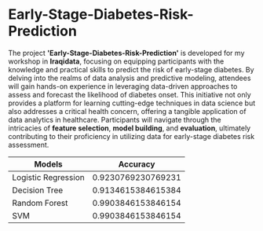 # Early-Stage-Diabetes-Risk-Prediction
The project **'Early-Stage-Diabetes-Risk-Prediction'** is developed for my workshop in **Iraqidata**, focusing on equipping participants with the knowledge and practical skills to predict the risk of early-stage diabetes. By delving into the realms of data analysis and predictive modeling, attendees will gain hands-on experience in leveraging data-driven approaches to assess and forecast the likelihood of diabetes onset. This initiative not only provides a platform for learning cutting-edge techniques in data science but also addresses a critical health concern, offering a tangible application of data analytics in healthcare. Participants will navigate through the intricacies of **feature selection**, **model building**, and **evaluation**, ultimately contributing to their proficiency in utilizing data for early-stage diabetes risk assessment.

|Models|Accuracy|
|---|---|
Logistic Regression|0\.9230769230769231|
Decision Tree|0\.9134615384615384|
Random Forest|0\.9903846153846154|
SVM|0\.9903846153846154|
